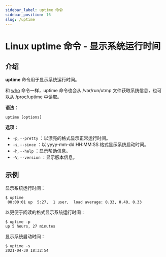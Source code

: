 ```yaml
---
sidebar_label: uptime 命令
sidebar_position: 16
slug: /uptime
---
```


# Linux uptime 命令 - 显示系统运行时间



## 介绍

**uptime** 命令用于显示系统运行时间。

和 [who](/linux-command/who) 命令一样，uptime 命令也会从 /var/run/utmp 文件获取系统信息，也可以从 /proc/uptime 中读取。

**语法**：

```shell
uptime [options]
```

**选项**：

- `-p`, `--pretty` ：以漂亮的格式显示正常运行时间。
- `-s`, `--since` ：以 yyyy-mm-dd HH:MM:SS 格式显示系统启动时间。
- `-h`, `--help` ：显示帮助信息。
- `-V`, `--version` ：显示版本信息。



## 示例

显示系统运行时间：

```shell
$ uptime 
 00:00:01 up  5:27,  1 user,  load average: 0.33, 0.40, 0.33
```

以更便于阅读的格式显示系统运行时间：

```shell
$ uptime -p
up 5 hours, 27 minutes
```

显示系统启动时间：

```shell
$ uptime -s
2021-04-30 18:32:54
```

